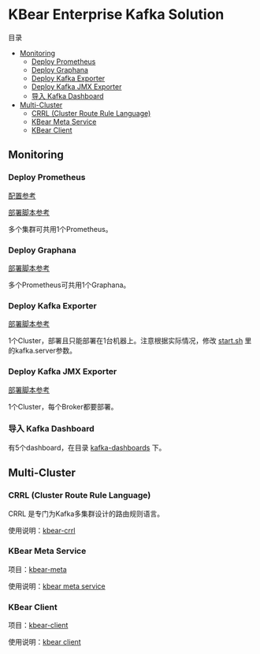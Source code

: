 # KBear Enterprise Kafka Solution

目录

- [Monitoring](#monitoring)
  - [Deploy Prometheus](#deploy-prometheus)
  - [Deploy Graphana](#deploy-graphana)
  - [Deploy Kafka Exporter](#deploy-kafka-exporter)
  - [Deploy Kafka JMX Exporter](#deploy-kafka-jmx-exporter)
  - [导入 Kafka Dashboard](#%E5%AF%BC%E5%85%A5-kafka-dashboard)
- [Multi-Cluster](#multi-cluster)
  - [CRRL (Cluster Route Rule Language)](#crrl-cluster-route-rule-language)
  - [KBear Meta Service](#kbear-meta-service)
  - [KBear Client](#kbear-client)

## Monitoring

### Deploy Prometheus

[配置参考](../tools/kafka/monitoring/prometheus/prometheus.yml)

[部署脚本参考](../tools/kafka/monitoring/prometheus/deploy-prometheus.sh)

多个集群可共用1个Prometheus。

### Deploy Graphana

[部署脚本参考](../tools/kafka/monitoring/grafana/deploy-grafana.sh)

多个Prometheus可共用1个Graphana。

### Deploy Kafka Exporter

[部署脚本参考](../tools/kafka/monitoring/monitoring/kafka-exporter/deploy-kafka-exporter.sh)

1个Cluster，部署且只能部署在1台机器上。注意根据实际情况，修改 [start.sh](../tools/kafka/monitoring/monitoring/kafka-exporter/start.sh) 里的kafka.server参数。

### Deploy Kafka JMX Exporter

[部署脚本参考](../tools/kafka/monitoring/kafka-jmx-exporter/deploy-kafka-jmx-exporter.sh)

1个Cluster，每个Broker都要部署。

### 导入 Kafka Dashboard

有5个dashboard，在目录 [kafka-dashboards](../tools/kafka/monitoring/grafana/kafka-dashboards/1.0) 下。

## Multi-Cluster

### CRRL (Cluster Route Rule Language)

CRRL 是专门为Kafka多集群设计的路由规则语言。

使用说明：[kbear-crrl](kbear-crrl.md)

### KBear Meta Service

项目：[kbear-meta](../java/meta-service)

使用说明：[kbear meta service](kbear-meta-service.md)

### KBear Client

项目：[kbear-client](../java/kbear-client)

使用说明：[kbear client](kbear-client.md)
